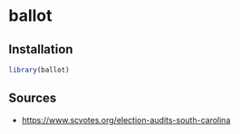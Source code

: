 ballot
================

Installation
------------

``` r
library(ballot)
```

Sources
-------

-   <https://www.scvotes.org/election-audits-south-carolina>
